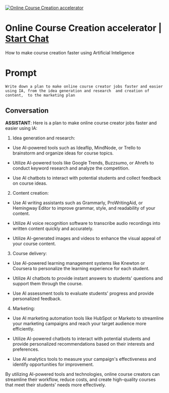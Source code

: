 
[![Online Course Creation accelerator](https://flow-prompt-covers.s3.us-west-1.amazonaws.com/icon/vintage/vint_9.png)](https://gptcall.net/chat.html?data=%7B%22contact%22%3A%7B%22id%22%3A%22GI9xtlBLSj_unuoZ2_P5R%22%2C%22flow%22%3Atrue%7D%7D)
# Online Course Creation accelerator | [Start Chat](https://gptcall.net/chat.html?data=%7B%22contact%22%3A%7B%22id%22%3A%22GI9xtlBLSj_unuoZ2_P5R%22%2C%22flow%22%3Atrue%7D%7D)
How to make course creation faster using Artificial Inteligence

# Prompt

```
Write down a plan to make online course creator jobs faster and easier  using IA, from the idea generation and research  and creation of content,  to the marketing plan
```

## Conversation

**ASSISTANT**: Here is a plan to make online course creator jobs faster and easier using IA:



1. Idea generation and research:

- Use AI-powered tools such as Ideaflip, MindNode, or Trello to brainstorm and organize ideas for course topics.

- Utilize AI-powered tools like Google Trends, Buzzsumo, or Ahrefs to conduct keyword research and analyze the competition.

- Use AI chatbots to interact with potential students and collect feedback on course ideas.



2. Content creation:

- Use AI writing assistants such as Grammarly, ProWritingAid, or Hemingway Editor to improve grammar, style, and readability of your content.

- Utilize AI voice recognition software to transcribe audio recordings into written content quickly and accurately.

- Utilize AI-generated images and videos to enhance the visual appeal of your course content.



3. Course delivery:

- Use AI-powered learning management systems like Knewton or Coursera to personalize the learning experience for each student.

- Utilize AI chatbots to provide instant answers to students' questions and support them through the course.

- Use AI assessment tools to evaluate students' progress and provide personalized feedback.



4. Marketing:

- Use AI marketing automation tools like HubSpot or Marketo to streamline your marketing campaigns and reach your target audience more efficiently.

- Utilize AI-powered chatbots to interact with potential students and provide personalized recommendations based on their interests and preferences.

- Use AI analytics tools to measure your campaign's effectiveness and identify opportunities for improvement.



By utilizing AI-powered tools and technologies, online course creators can streamline their workflow, reduce costs, and create high-quality courses that meet their students' needs more effectively.


